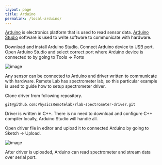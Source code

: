```yaml
---
layout: page
title: Arduino
permalink: /local-arduino/
---
```


[Arduino](https://www.arduino.cc/en/Guide/Introduction) is electronics platform that is used to read sensor data.
[Arduino Studio](https://www.arduino.cc/en/software) software is used to write software to communicate with hardware. 

Download and install Arduino Studio. Connect Arduino device to USB port. Open Arduino Studio and select correct port where Arduino device is connected to by going to Tools -> Ports

![image](/documentation/assets/img/arduino-port.png)

Any sensor can be connected to Arduino and driver written to communicate with hardware.
Remote Lab has spectrometer lab, so this particular example is used to guide how to setup spectrometer driver.

Clone driver from following repository.
```
git@github.com:PhysicsRemotelab/rlab-spectrometer-driver.git
```

 Driver is written in C++. There is no need to download and configure C++ compiler locally, Arduino Studio will handle all. 
 
 Open driver file in editor and upload it to connected Arduino by going to Sketch -> Upload.

![image](/documentation/assets/img/arduino-driver.png)

After driver is uploaded, Arduino can read spectrometer and stream data over serial port.